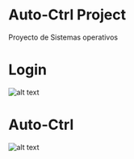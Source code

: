 # Auto-Ctrl Project
Proyecto de Sistemas operativos


# Login
![alt text](https://github.com/RaulToto/Auto-Ctrl/blob/master/Auto-Ctrl/images/login.png)

# Auto-Ctrl
![alt text](https://github.com/RaulToto/Auto-Ctrl/blob/master/Auto-Ctrl/images/autoctrl.png)

